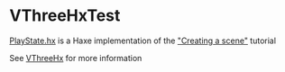 # VThreeHxTest

[PlayState.hx](https://github.com/VMan-2002/VThreeHxTest/blob/main/ThreeHx2Test/source/PlayState.hx) is a Haxe implementation of the ["Creating a scene"](https://threejs.org/manual/#en/creating-a-scene) tutorial

See [VThreeHx](https://github.com/VMan-2002/VThreeHx) for more information
